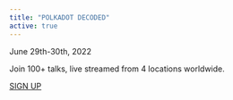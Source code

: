```yaml
---
title: "POLKADOT DECODED"
active: true
---
```


June 29th-30th, 2022

Join 100+ talks, live streamed from 4 locations worldwide.

[SIGN UP](https://decoded.polkadot.network/?utm_source=substrate.io&utm_medium=referral&utm_campaign=decoded%202022&utm_content=notification%20banner3)
